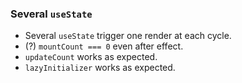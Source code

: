 ### Several `useState`

- Several `useState` trigger one render at each cycle.
- (?) `mountCount === 0` even after effect.
- `updateCount` works as expected.
- `lazyInitializer` works as expected.
